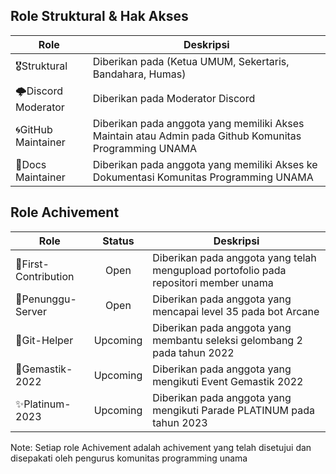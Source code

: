 ## Role Struktural & Hak Akses

| Role | Deskripsi | 
|--|--|
|🎖️Struktural|Diberikan pada (Ketua UMUM, Sekertaris, Bandahara, Humas)|
|🌩️Discord Moderator | Diberikan pada Moderator Discord |
| 🌀GitHub Maintainer | Diberikan pada anggota yang memiliki Akses Maintain atau Admin pada Github Komunitas Programming UNAMA |
| 📖Docs Maintainer | Diberikan pada anggota yang memiliki Akses ke Dokumentasi Komunitas Programming UNAMA

## Role Achivement

| Role | Status | Deskripsi |
|--|:--:|--|
| 📘First-Contribution | Open | Diberikan pada anggota yang telah mengupload portofolio pada repositori member unama|
| 👻Penunggu-Server | Open | Diberikan pada anggota yang mencapai level 35 pada bot Arcane |
| 📑Git-Helper | Upcoming | Diberikan pada anggota yang membantu seleksi gelombang 2 pada tahun 2022 |
| 📘Gemastik-2022| Upcoming | Diberikan pada anggota yang mengikuti Event Gemastik 2022 |
| ✨Platinum-2023 | Upcoming | Diberikan pada anggota yang mengikuti Parade PLATINUM pada tahun 2023


Note: Setiap role Achivement adalah achivement yang telah disetujui dan disepakati oleh pengurus komunitas programming unama